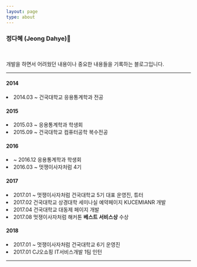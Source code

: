 ```yaml
---
layout: page
type: about
---
```


<h3>정다혜 (Jeong Dahye)🦁</h3>

<br>

<p>개발을 하면서 어려웠던 내용이나 중요한 내용들을 기록하는 블로그입니다.</p>
<hr>
<div>
	<h4>2014</h4>
	<li>2014.03 ~ 건국대학교 응용통계학과 전공</li>
	<h4>2015</h4>
	<li>2015.03 ~ 응용통계학과 학생회</li>
	<li>2015.09 ~ 건국대학교 컴퓨터공학 복수전공</li>
	<h4>2016</h4>
	<li>~ 2016.12  응용통계학과 학생회</li>
	<li>2016.03 ~ 멋쟁이사자처럼 4기</li>
	<h4>2017</h4>
	<li>2017.01 ~ 멋쟁이사자처럼 건국대학교 5기 대표 운영진, 튜터</li>
	<li>2017.02 건국대학교 상경대학 세미나실 예약페이지 KUCEMIANR 개발</li>
	<li>2017.04 건국대학교 대동제 페이지 개발</li>
	<li>2017.08 멋쟁이사자처럼 해커톤 <b>베스트 서비스상</b> 수상</li>
	<h4>2018</h4>
	<li>2017.01 ~ 멋쟁이사자처럼 건국대학교 6기 운영진</li>
	<li>2017.01 CJ오쇼핑 IT서비스개발 1팀 인턴</li>
	<hr>
</div>